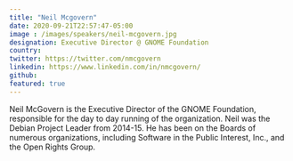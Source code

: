 ```yaml
---
title: "Neil Mcgovern"
date: 2020-09-21T22:57:47-05:00
image : /images/speakers/neil-mcgovern.jpg
designation: Executive Director @ GNOME Foundation
country: 
twitter: https://twitter.com/nmcgovern
linkedin: https://www.linkedin.com/in/nmcgovern/
github: 
featured: true
---
```


Neil McGovern is the Executive Director of the GNOME Foundation, responsible for the day to day running of the organization. Neil was the Debian Project Leader from 2014-15. He has been on the Boards of numerous organizations, including Software in the Public Interest, Inc., and the Open Rights Group.